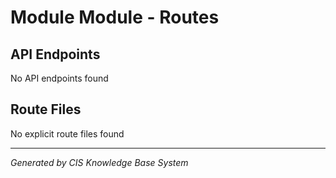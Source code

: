 # Module Module - Routes

## API Endpoints
No API endpoints found

## Route Files
No explicit route files found

---
*Generated by CIS Knowledge Base System*